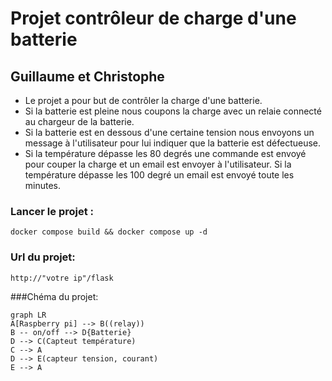 # Projet contrôleur de charge d'une batterie
## Guillaume et Christophe

-	Le projet a pour but de contrôler la charge d'une batterie.
-	Si la batterie est pleine nous coupons la charge avec un relaie connecté au chargeur de la batterie.
-	Si la batterie est en dessous d'une certaine tension nous envoyons un message à l'utilisateur pour lui indiquer que la batterie est défectueuse.
-	Si la température dépasse les 80 degrés une commande est envoyé pour couper la charge et un email est envoyer à l'utilisateur. Si la température dépasse les 100 degré un email est envoyé toute les minutes.

### Lancer le projet :
`docker compose build && docker compose up -d`

### Url du projet:
`http://"votre ip"/flask`

###Chéma du projet:
```mermaid
graph LR
A[Raspberry pi] --> B((relay))
B -- on/off --> D{Batterie}
D --> C(Capteut température)
C --> A
D --> E(capteur tension, courant)
E --> A
```
